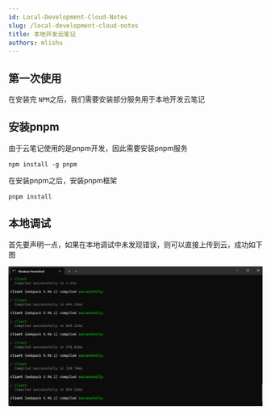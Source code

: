 ```yaml
---
id: Local-Development-Cloud-Notes
slug: /local-development-cloud-notes
title: 本地开发云笔记
authors: mlishu
---
```

## 第一次使用

在安装完 `NPM`之后，我们需要安装部分服务用于本地开发云笔记

## 安装pnpm

由于云笔记使用的是pnpm开发，因此需要安装pnpm服务

```
npm install -g pnpm
```

在安装pnpm之后，安装pnpm框架

```
pnpm install

```

## 本地调试

首先要声明一点，如果在本地调试中未发现错误，则可以直接上传到云，成功如下图

![测试成功](./assets/run-success.png)
